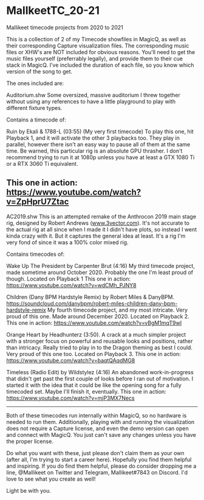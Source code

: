 # MallkeetTC_20-21
 Mallikeet timecode projects from 2020 to 2021

This is a collection of 2 of my Timecode showfiles in MagicQ, as well as their corresponding Capture visualization files. 
The corresponding music files or XHW's are NOT included for obvious reasons. You'll need to get the music files yourself (preferrably legally), and provide them to their cue stack in MagicQ. 
I've included the duration of each file, so you know which version of the song to get. 

The ones included are:

Auditorium.shw
Some oversized, massive auditorium I threw together without using any references to have a little playground to play with different fixture types.

Contains a timecode of: 

Ruin by Ekali & 1788-L (03:55)
(My very first timecode)
To play this one, hit Playback 1, and it will activate the other 3 playbacks too. They play in parallel, however there isn't an easy way to pause all of them at the same time.
Be warned, this particular rig is an absolute GPU thrasher. I don't recommend trying to run it at 1080p unless you have at least a GTX 1080 Ti or a RTX 3060 Ti equivalent. 

This one in action: https://www.youtube.com/watch?v=ZpHprU7Ztac
-----------------------------------------------

AC2019.shw
This is an attempted remake of the Anthrocon 2019 main stage rig, designed by Robert Andrews (www.3vector.com).
It's not accurate to the actual rig at all since when I made it I didn't have plots, so instead I went kinda crazy with it. But it captures the general idea at least.
It's a rig I'm very fond of since it was a 100% color mixed rig. 

Contains timecodes of: 

Wake Up The President by Carpenter Brut (4:16)
My third timecode project, made sometime around October 2020. Probably the one I'm least proud of though. Located on Playback 1
This one in action: https://www.youtube.com/watch?v=wdCMh_PJNY8


Children (Dany BPM Hardstyle Remix) by Robert Miles & DanyBPM.  https://soundcloud.com/danybpm/robert-miles-children-dany-bpm-hardstyle-remix
My fourth timecode project, and my most intricate. Very proud of this one. Made around December 2020. Located on Playback 2.
This one in action: https://www.youtube.com/watch?v=vBgM1mqT9wI


Orange Heart by Headhunterz (3:50).
A crack at a much simpler project with a stronger focus on powerful and reusable looks and positions, rather than intricacy. Really tried to play in to the Dragon theming as best I could.
Very proud of this one too. Located on Playback 3. 
This one in action: https://www.youtube.com/watch?v=baqtQAqdMG8


Timeless (Radio Edit) by Wildstylez (4:16)
An abandoned work-in-progress that didn't get past the first couple of looks before I ran out of motivation. I started it with the idea that it could be like the opening song for a fully timecoded set.
Maybe I'll finish it, eventually. 
This one in action: https://www.youtube.com/watch?v=mjP3MX7Necs


-------------------------------------------------

Both of these timecodes run internally within MagicQ, so no hardware is needed to run them. 
Additionally, playing with and running the visualization does not require a Capture license, and even the demo version can open and connect with MagicQ. You just can't save any changes unless you have the proper license.

Do what you want with these, just please don't claim them as your own (after all, I'm trying to start a career here). 
Hopefully you find them helpful and inspiring. If you do find them helpful, please do consider dropping me a line, @Mallikeet on Twitter and Telegram, Mallikeet#7843 on Discord. I'd love to see what you create as well!

Light be with you. 
